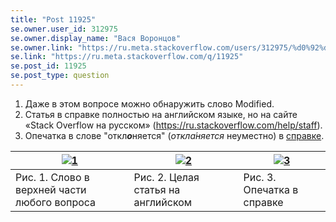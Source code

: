 ```yaml
---
title: "Post 11925"
se.owner.user_id: 312975
se.owner.display_name: "Вася Воронцов"
se.owner.link: "https://ru.meta.stackoverflow.com/users/312975/%d0%92%d0%b0%d1%81%d1%8f-%d0%92%d0%be%d1%80%d0%be%d0%bd%d1%86%d0%be%d0%b2"
se.link: "https://ru.meta.stackoverflow.com/q/11925"
se.post_id: 11925
se.post_type: question
---
```

<ol>
<li>Даже в этом вопросе можно обнаружить слово Modified.</li>
<li>Статья в справке полностью на английском языке, но на сайте «Stack Overflow на русском» (<a href="https://ru.stackoverflow.com/help/staff">https://ru.stackoverflow.com/help/staff</a>).</li>
<li>Опечатка в слове &quot;откл<em><strong>о</strong></em>няется&quot; (<em>откла́няется</em> неуместно) в <a href="https://ru.stackoverflow.com/help/declined-flags">справке</a>.</li>
</ol>
<div class="s-table-container">
<table class="s-table">
<thead>
<tr>
<th><a href="https://i.stack.imgur.com/gGe6r.png" rel="nofollow noreferrer"><img src="https://i.stack.imgur.com/gGe6r.png" alt="1" /></a></th>
<th><a href="https://i.stack.imgur.com/HXQRt.png" rel="nofollow noreferrer"><img src="https://i.stack.imgur.com/HXQRt.png" alt="2" /></a></th>
<th><a href="https://i.stack.imgur.com/JqyYF.png" rel="nofollow noreferrer"><img src="https://i.stack.imgur.com/JqyYF.png" alt="3" /></a></th>
</tr>
</thead>
<tbody>
<tr>
<td>Рис. 1. Слово в верхней части любого вопроса</td>
<td>Рис. 2. Целая статья на английском</td>
<td>Рис. 3. Опечатка в справке</td>
</tr>
</tbody>
</table>
</div>